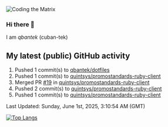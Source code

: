 <img alt="Coding the Matrix" src="https://github.com/user-attachments/assets/59fbca1f-0b00-464b-a8c9-24de1ec70c75">

### Hi there 👋

I am *qbantek* (cuban-tek)

<!--
**qbantek/qbantek** is a ✨ _special_ ✨ repository because its `README.md` (this file) appears on your GitHub profile.

Here are some ideas to get you started:

- 🔭 I’m currently working on ...
- 🌱 I’m currently learning ...
- 👯 I’m looking to collaborate on ...
- 🤔 I’m looking for help with ...
- 💬 Ask me about ...
- 📫 How to reach me: ...
- ⚡ Fun fact: ...
-->

## My latest (public) GitHub activity
<!--RECENT_ACTIVITY:start-->
1. Pushed 1 commit(s) to [qbantek/dotfiles](https://github.com/qbantek/dotfiles)<br>
2. Pushed 1 commit(s) to [quintsys/promostandards-ruby-client](https://github.com/quintsys/promostandards-ruby-client)<br>
3. Merged PR [#19](https://github.com/quintsys/promostandards-ruby-client/pull/19) in [quintsys/promostandards-ruby-client](https://github.com/quintsys/promostandards-ruby-client)<br>
4. Pushed 2 commit(s) to [quintsys/promostandards-ruby-client](https://github.com/quintsys/promostandards-ruby-client)<br>
5. Pushed 1 commit(s) to [quintsys/promostandards-ruby-client](https://github.com/quintsys/promostandards-ruby-client)<br>
<!--RECENT_ACTIVITY:end-->

<!--RECENT_ACTIVITY:last_update-->
Last Updated: Sunday, June 1st, 2025, 3:10:54 AM (GMT)
<!--RECENT_ACTIVITY:last_update_end-->


[![Top Langs](https://github-readme-stats.vercel.app/api/top-langs/?username=qbantek&langs_count=10&hide_progress=true)](https://github.com/anuraghazra/github-readme-stats)
